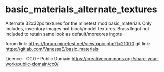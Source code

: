 # basic_materials_alternate_textures
 Alternate 32x32px textures for the minetest mod basic_materials
 Only includes, inventory images not block/model textures. 
 Brass Ingot not included to retain same look as default/moreores ingots
 
 forum link: https://forum.minetest.net/viewtopic.php?t=21000
 git link: https://gitlab.com/VanessaE/basic_materials
 
 
 Licence - CC0 - Public Domain
 https://creativecommons.org/share-your-work/public-domain/cc0/
